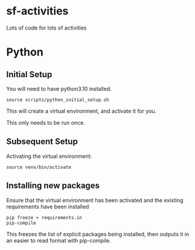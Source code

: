 # sf-activities
Lots of code for lots of activities


# Python


## Initial Setup
You will need to have python3.10 installed.

```
source scripts/python_initial_setup.sh
```

This will create a virtual environment, and activate it for you.

This only needs to be run once.

## Subsequent Setup
Activating the virtual environment:
```
source venv/bin/activate
```

## Installing new packages
Ensure that the virtual environment has been activated and the existing requirements
have been installed
```
pip freeze > requirements.in
pip-compile
```
This freezes the list of explicit packages being installed, then outputs it in an easier
to read format with pip-compile.
